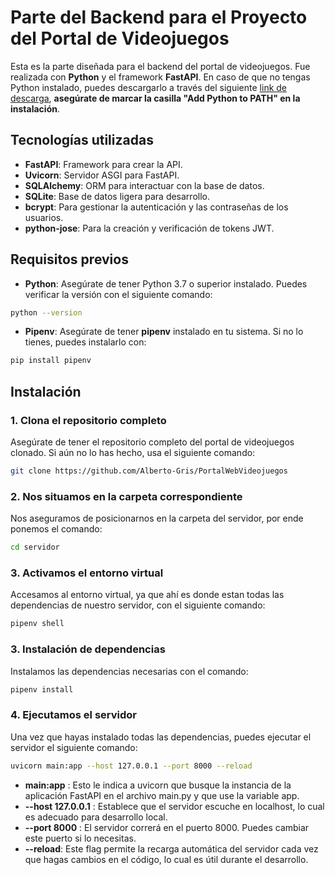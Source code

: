 # Parte del Backend para el Proyecto del Portal de Videojuegos

Esta es la parte diseñada para el backend del portal de videojuegos. Fue realizada con **Python** y el framework **FastAPI**. En caso de que no tengas Python instalado, puedes descargarlo a través del siguiente [link de descarga](https://www.python.org/downloads/), **asegúrate de marcar la casilla "Add Python to PATH" en la instalación**.

## Tecnologías utilizadas

- **FastAPI**: Framework para crear la API.
- **Uvicorn**: Servidor ASGI para FastAPI.
- **SQLAlchemy**: ORM para interactuar con la base de datos.
- **SQLite**: Base de datos ligera para desarrollo.
- **bcrypt**: Para gestionar la autenticación y las contraseñas de los usuarios.
- **python-jose**: Para la creación y verificación de tokens JWT.

## Requisitos previos

- **Python**: Asegúrate de tener Python 3.7 o superior instalado. Puedes verificar la versión con el siguiente comando:
```bash
python --version
```
- **Pipenv**:  Asegúrate de tener **pipenv** instalado en tu sistema. Si no lo tienes, puedes instalarlo con:
```bash
pip install pipenv
```

## Instalación

### 1. Clona el repositorio completo

Asegúrate de tener el repositorio completo del portal de videojuegos clonado. Si aún no lo has hecho, usa el siguiente comando:

```bash
git clone https://github.com/Alberto-Gris/PortalWebVideojuegos
```

### 2. Nos situamos en la carpeta correspondiente

Nos aseguramos de posicionarnos en la carpeta del servidor, por ende ponemos el comando:

```bash
cd servidor
```

### 3. Activamos el entorno virtual

Accesamos al entorno virtual, ya que ahí es donde estan todas las dependencias de nuestro servidor, con el siguiente comando:

```bash
pipenv shell
```

### 3. Instalación de dependencias

Instalamos las dependencias necesarias con el comando:

```bash
pipenv install
```

### 4. Ejecutamos el servidor

Una vez que hayas instalado todas las dependencias, puedes ejecutar el servidor el siguiente comando:

```bash
uvicorn main:app --host 127.0.0.1 --port 8000 --reload
```
- **main:app** : Esto le indica a uvicorn que busque la instancia de la aplicación FastAPI en el archivo main.py y que use la variable app.
- **--host 127.0.0.1** : Establece que el servidor escuche en localhost, lo cual es adecuado para desarrollo local.
- **--port 8000** : El servidor correrá en el puerto 8000. Puedes cambiar este puerto si lo necesitas.
- **--reload**: Este flag permite la recarga automática del servidor cada vez que hagas cambios en el código, lo cual es útil durante el desarrollo.